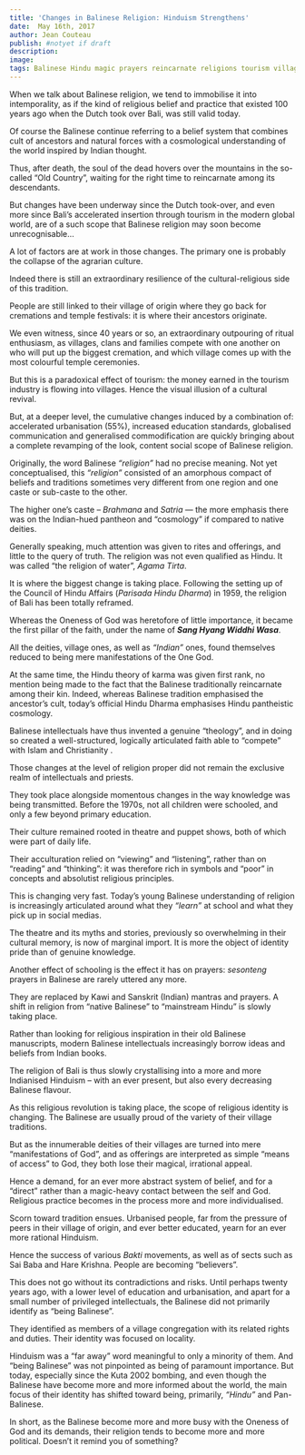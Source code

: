 ```yaml
---
title: 'Changes in Balinese Religion: Hinduism Strengthens'
date:  May 16th, 2017
author: Jean Couteau
publish: #notyet if draft
description:
image:
tags: Balinese Hindu magic prayers reincarnate religions tourism village
---
```

When we talk about Balinese religion, we tend to immobilise it into intemporality, as if the kind of religious belief and practice that existed 100 years ago when the Dutch took over Bali, was still valid today.

Of course the Balinese continue referring to a belief system that combines cult of ancestors and natural forces with a cosmological understanding of the world inspired by Indian thought.

Thus, after death, the soul of the dead hovers over the mountains in the so-called “Old Country”, waiting for the right time to reincarnate among its descendants.

But changes have been underway since the Dutch took-over, and even more since Bali’s accelerated insertion through tourism in the modern global world, are of a such scope that Balinese religion may soon become unrecognisable…

A lot of factors are at work in those changes. The primary one is probably the collapse of the agrarian culture.

Indeed there is still an extraordinary resilience of the cultural-religious side of this tradition.

People are still linked to their village of origin where they go back for cremations and temple festivals: it is where their ancestors originate.

We even witness, since 40 years or so, an extraordinary outpouring of ritual enthusiasm, as villages, clans and families compete with one another on who will put up the biggest cremation, and which village comes up with the most colourful temple ceremonies.

But this is a paradoxical effect of tourism: the money earned in the tourism industry is flowing into villages. Hence the visual illusion of a cultural revival.

But, at a deeper level, the cumulative changes induced by a combination of: accelerated urbanisation (55%), increased education standards, globalised communication and generalised commodification are quickly bringing about a complete revamping of the look, content social scope of Balinese religion.

Originally, the word Balinese _“religion”_ had no precise meaning. Not yet conceptualised, this _“religion”_ consisted of an amorphous compact of beliefs and traditions sometimes very different from one region and one caste or sub-caste to the other.

The higher one’s caste – _Brahmana_ and _Satria_ — the more emphasis there was on the Indian-hued pantheon and “cosmology” if compared to native deities.

Generally speaking, much attention was given to rites and offerings, and little to the query of truth. The religion was not even qualified as Hindu. It was called “the religion of water”, _Agama Tirta_.

It is where the biggest change is taking place. Following the setting up of the Council of Hindu Affairs (_Parisada Hindu Dharma_) in 1959, the religion of Bali has been totally reframed.

Whereas the Oneness of God was heretofore of little importance, it became the first pillar of the faith, under the name of _**Sang Hyang Widdhi Wasa**_.

All the deities, village ones, as well as _“Indian”_ ones, found themselves reduced to being mere manifestations of the One God.

At the same time, the Hindu theory of karma was given first rank, no mention being made to the fact that the Balinese traditionally reincarnate among their kin. Indeed, whereas Balinese tradition emphasised the ancestor’s cult, today’s official Hindu Dharma emphasises Hindu pantheistic cosmology.

Balinese intellectuals have thus invented a genuine “theology”, and in doing so created a well-structured, logically articulated faith able to “compete” with Islam and Christianity .

Those changes at the level of religion proper did not remain the exclusive realm of intellectuals and priests.

They took place alongside momentous changes in the way knowledge was being transmitted. Before the 1970s, not all children were schooled, and only a few beyond primary education.

Their culture remained rooted in theatre and puppet shows, both of which were part of daily life.

Their acculturation relied on “viewing” and “listening”, rather than on “reading” and “thinking”: it was therefore rich in symbols and “poor” in concepts and absolutist religious principles.

This is changing very fast. Today’s young Balinese understanding of religion is increasingly articulated around what they _“learn”_ at school and what they pick up in social medias.

The theatre and its myths and stories, previously so overwhelming in their cultural memory, is now of marginal import. It is more the object of identity pride than of genuine knowledge.

Another effect of schooling is the effect it has on prayers: _sesonteng_ prayers in Balinese are rarely uttered any more.

They are replaced by Kawi and Sanskrit (Indian) mantras and prayers. A shift in religion from “native Balinese” to “mainstream Hindu” is slowly taking place.

Rather than looking for religious inspiration in their old Balinese manuscripts, modern Balinese intellectuals increasingly borrow ideas and beliefs from Indian books.

The religion of Bali is thus slowly crystallising into a more and more Indianised Hinduism – with an ever present, but also every decreasing Balinese flavour.

As this religious revolution is taking place, the scope of religious identity is changing. The Balinese are usually proud of the variety of their village traditions.

But as the innumerable deities of their villages are turned into mere “manifestations of God”, and as offerings are interpreted as simple “means of access” to God, they both lose their magical, irrational appeal.

Hence a demand, for an ever more abstract system of belief, and for a “direct” rather than a magic-heavy contact between the self and God. Religious practice becomes in the process more and more individualised.

Scorn toward tradition ensues. Urbanised people, far from the pressure of peers in their village of origin, and ever better educated, yearn for an ever more rational Hinduism.

Hence the success of various _Bakti_ movements, as well as of sects such as Sai Baba and Hare Krishna. People are becoming “believers”.

This does not go without its contradictions and risks. Until perhaps twenty years ago, with a lower level of education and urbanisation, and apart for a small number of privileged intellectuals, the Balinese did not primarily identify as “being Balinese”.

They identified as members of a village congregation with its related rights and duties. Their identity was focused on locality.

Hinduism was a “far away” word meaningful to only a minority of them. And “being Balinese” was not pinpointed as being of paramount importance. But today, especially since the Kuta 2002 bombing, and even though the Balinese have become more and more informed about the world, the main focus of their identity has shifted toward being, primarily, _“Hindu”_ and Pan-Balinese.

In short, as the Balinese become more and more busy with the Oneness of God and its demands, their religion tends to become more and more political. Doesn’t it remind you of something?
